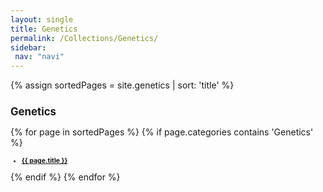 ```yaml
---
layout: single
title: Genetics
permalink: /Collections/Genetics/
sidebar: 
 nav: "navi"
---
```


<!-- 
<ul>: Unordered list; <li>: list item.
 -->

{% assign sortedPages = site.genetics | sort: 'title' %}

<h2 style="font-size:1.20em"> Genetics </h2>
{% for page in sortedPages %}
	{% if page.categories contains 'Genetics' %}
<h3 style="font-size:0.75em">
<ul>
	<li><a href="{{ page.url }}">{{ page.title }}</a></li>
</ul>
</h3>
	{% endif %}
{% endfor %}
